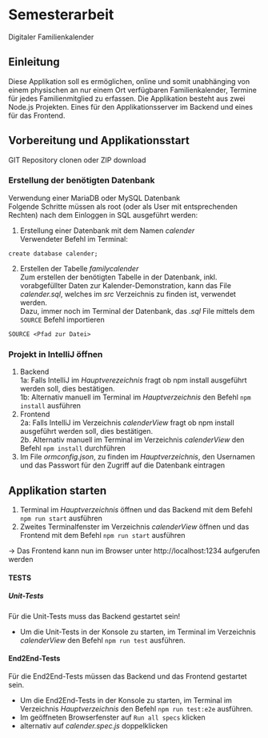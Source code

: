 # Semesterarbeit
Digitaler Familienkalender
## Einleitung
Diese Applikation soll es ermöglichen, online und somit unabhänging von einem physischen an nur einem Ort verfügbaren Familienkalender,
Termine für jedes Familienmitglied zu erfassen. Die Applikation besteht aus zwei Node.js Projekten. Eines für den Applikationsserver im Backend
und eines für das Frontend.
## Vorbereitung und Applikationsstart
GIT Repository clonen oder ZIP download

### Erstellung der benötigten Datenbank
Verwendung einer MariaDB oder MySQL Datenbank  
Folgende Schritte müssen als root (oder als User mit entsprechenden Rechten) nach dem Einloggen in SQL ausgeführt werden:  
1. Erstellung einer Datenbank mit dem Namen *calender*  
Verwendeter Befehl im Terminal:
```
create database calender;
```
2. Erstellen der Tabelle *familycalender*  
Zum erstellen der benötigten Tabelle in der Datenbank, inkl. vorabgefüllter Daten zur Kalender-Demonstration, kann das File *calender.sql*, welches im *src* Verzeichnis zu finden ist, verwendet werden.  
Dazu, immer noch im Terminal der Datenbank, das *.sql* File mittels dem `SOURCE` Befehl importieren
```
SOURCE <Pfad zur Datei>
```
### Projekt in IntelliJ öffnen
1. Backend  
  1a: Falls IntelliJ im *Hauptverezeichnis* fragt ob npm install ausgeführt werden soll, dies bestätigen.  
  1b: Alternativ manuell im Terminal im *Hauptverzeichnis* den Befehl `npm install` ausführen
2. Frontend  
  2a: Falls IntelliJ im Verzeichnis *calenderView* fragt ob npm install ausgeführt werden soll, dies bestätigen.  
  2b. Alternativ manuell im Terminal im Verzeichnis *calenderView* den Befehl `npm install` durchführen
3. Im File *ormconfig.json*, zu finden im *Hauptverzeichnis*, den Usernamen und das Passwort für den Zugriff auf die Datenbank eintragen

## Applikation starten
1. Terminal im *Hauptverzeichnis* öffnen und das Backend mit dem Befehl `npm run start` ausführen
2. Zweites Terminalfenster im Verzeichnis *calenderView* öffnen und das Frontend mit dem Befehl `npm run start` ausführen  
  
-> Das Frontend kann nun im Browser unter http://localhost:1234 aufgerufen werden


#### TESTS
##### Unit-Tests
Für die Unit-Tests muss das Backend gestartet sein!  
- Um die Unit-Tests in der Konsole zu starten, im Terminal im Verzeichnis *calenderView* den Befehl `npm run test` ausführen.

#### End2End-Tests
Für die End2End-Tests müssen das Backend und das Frontend gestartet sein.  
- Um die End2End-Tests in der Konsole zu starten, im Terminal im Verzeichnis *Hauptverzeichnis* den Befehl `npm run test:e2e` ausführen.  
- Im geöffneten Browserfenster auf `Run all specs` klicken
- alternativ auf *calender.spec.js* doppelklicken




